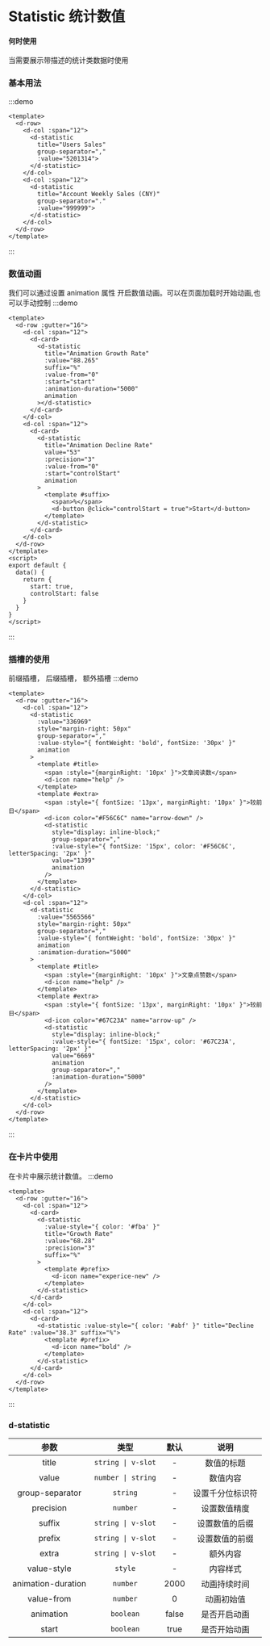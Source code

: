 # Statistic 统计数值

#### 何时使用

当需要展示带描述的统计类数据时使用

### 基本用法

:::demo

```vue
<template>
  <d-row>
    <d-col :span="12">
      <d-statistic
        title="Users Sales"
        group-separator=","
        :value="5201314">
      </d-statistic>
    </d-col>
    <d-col :span="12">
      <d-statistic
        title="Account Weekly Sales (CNY)"
        group-separator="."
        :value="999999">
      </d-statistic>
    </d-col>
  </d-row>
</template>
```

:::

### 数值动画

我们可以通过设置 animation 属性 开启数值动画。可以在页面加载时开始动画,也可以手动控制
:::demo

```vue
<template>
  <d-row :gutter="16">
    <d-col :span="12">
      <d-card>
        <d-statistic
          title="Animation Growth Rate"
          :value="88.265"
          suffix="%"
          :value-from="0"
          :start="start"
          :animation-duration="5000"
          animation
        ></d-statistic>
      </d-card>
    </d-col>
    <d-col :span="12">
      <d-card>
        <d-statistic
          title="Animation Decline Rate"
          value="53"
          :precision="3"
          :value-from="0"
          :start="controlStart"
          animation
        >
          <template #suffix>
            <span>%</span>
            <d-button @click="controlStart = true">Start</d-button>
          </template>
        </d-statistic>
      </d-card>
    </d-col>
  </d-row>
</template>
<script>
export default {
  data() {
    return {
      start: true,
      controlStart: false
    }
  }
}
</script>
```

:::

### 插槽的使用

前缀插槽， 后缀插槽， 额外插槽
:::demo

```vue
<template>
  <d-row :gutter="16">
    <d-col :span="12">
      <d-statistic
        :value="336969"
        style="margin-right: 50px"
        group-separator=","
        :value-style="{ fontWeight: 'bold', fontSize: '30px' }"
        animation
      >
        <template #title>
          <span :style="{marginRight: '10px' }">文章阅读数</span>
          <d-icon name="help" />
        </template>
        <template #extra>
          <span :style="{ fontSize: '13px', marginRight: '10px' }">较前日</span>
          <d-icon color="#F56C6C" name="arrow-down" />
          <d-statistic
            style="display: inline-block;"
            group-separator=","
            :value-style="{ fontSize: '15px', color: '#F56C6C', letterSpacing: '2px' }"
            value="1399"
            animation
          />
        </template>
      </d-statistic>
    </d-col>
    <d-col :span="12">
      <d-statistic
        :value="5565566"
        style="margin-right: 50px"
        group-separator=","
        :value-style="{ fontWeight: 'bold', fontSize: '30px' }"
        animation
        :animation-duration="5000"
      >
        <template #title>
          <span :style="{marginRight: '10px' }">文章点赞数</span>
          <d-icon name="help" />
        </template>
        <template #extra>
          <span :style="{ fontSize: '13px', marginRight: '10px' }">较前日</span>
          <d-icon color="#67C23A" name="arrow-up" />
          <d-statistic
            style="display: inline-block;"
            :value-style="{ fontSize: '15px', color: '#67C23A', letterSpacing: '2px' }"
            value="6669"
            animation
            group-separator=","
            :animation-duration="5000"
          />
        </template>
      </d-statistic>
    </d-col>
  </d-row>
</template>
```

:::

### 在卡片中使用

在卡片中展示统计数值。
:::demo

```vue
<template>
  <d-row :gutter="16">
    <d-col :span="12">
      <d-card>
        <d-statistic
          :value-style="{ color: '#fba' }"
          title="Growth Rate"
          :value="68.28"
          :precision="3"
          suffix="%"
        >
          <template #prefix>
            <d-icon name="experice-new" />
          </template>
        </d-statistic>
      </d-card>
    </d-col>
    <d-col :span="12">
      <d-card>
        <d-statistic :value-style="{ color: '#abf' }" title="Decline Rate" :value="38.3" suffix="%">
          <template #prefix>
            <d-icon name="bold" />
          </template>
        </d-statistic>
      </d-card>
    </d-col>
  </d-row>
</template>
```

:::

### d-statistic

|        参数        |        类型        |   默认   |       说明       |
| :----------------: | :----------------: | :------: | :--------------: |
|       title        | `string \| v-slot` |    -     |    数值的标题    |
|       value        | `number \| string` |    -     |     数值内容     |
|  group-separator   |      `string`      |    -     | 设置千分位标识符 |
|     precision      |      `number`      |    -     |   设置数值精度   |
|       suffix       | `string \| v-slot` |    -     |  设置数值的后缀  |
|       prefix       | `string \| v-slot` |    -     |  设置数值的前缀  |
|       extra        | `string \| v-slot` |    -     |     额外内容     |
|    value-style     |      `style`       |    -     |     内容样式     |
| animation-duration |      `number`      |   2000   |   动画持续时间   |
|     value-from     |      `number`      |    0     |    动画初始值    |
|     animation      |     `boolean`      |  false   |   是否开启动画   |
|       start        |     `boolean`      |  true   |   是否开始动画   |
